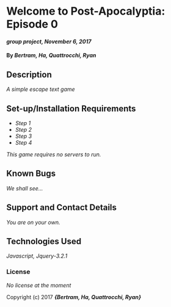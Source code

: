 # Welcome to Post-Apocalyptia: Episode 0 #

#### _group project, November 6, 2017_

#### By _**Bertram, Ha, Quattrocchi, Ryan**_

## Description

_A simple escape text game_

## Set-up/Installation Requirements

* _Step 1_
* _Step 2_
* _Step 3_
* _Step 4_

_This game requires no servers to run._

## Known Bugs
_We shall see..._

## Support and Contact Details
_You are on your own._

## Technologies Used
_Javascript, Jquery-3.2.1_

### License
_No license at the moment_

Copyright (c) 2017 **_{Bertram, Ha, Quattrocchi, Ryan}_**
